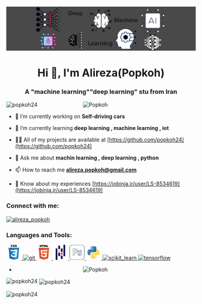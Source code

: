 ![logo](https://github.com/popkoh24/popkoh24/blob/main/logo1.png)
<h1 align="center">Hi 👋, I'm Alireza(Popkoh)</h1>
<h3 align="center">A "machine learning""deep learning" stu from Iran</h3>

<img align="right" alt="Popkoh" width="300" src="https://media.licdn.com/dms/image/D4D12AQEIyPgnGXYuuw/article-cover_image-shrink_600_2000/0/1677823166060?e=2147483647&v=beta&t=3qhRRp6Ysk2nGKYEJSzvacTOTdgoiBFkvoQFwbVKKQs">


<p align="left"> <img src="https://komarev.com/ghpvc/?username=popkoh24&label=Profile%20views&color=0e75b6&style=flat" alt="popkoh24" /> </p>

- 🔭 I’m currently working on **Self-driving cars**

- 🌱 I’m currently learning **deep learning , machine learning , iot**

- 👨‍💻 All of my projects are available at [https://github.com/popkoh24](https://github.com/popkoh24)

- 💬 Ask me about **machin learning , deep learning , python**

- 📫 How to reach me **alireza.popkoh@gmail.com**

- 📄 Know about my experiences [https://jobinja.ir/user/LS-8534619](https://jobinja.ir/user/LS-8534619)



<h3 align="left">Connect with me:</h3>
<p align="left">
<a href="https://instagram.com/alireza_popkoh" target="blank"><img align="center" src="https://raw.githubusercontent.com/rahuldkjain/github-profile-readme-generator/master/src/images/icons/Social/instagram.svg" alt="alireza_popkoh" height="30" width="40" /></a>
</p>

<h3 align="left">Languages and Tools:</h3>
<p align="left"> <a href="https://www.w3schools.com/css/" target="_blank" rel="noreferrer"> <img src="https://raw.githubusercontent.com/devicons/devicon/master/icons/css3/css3-original-wordmark.svg" alt="css3" width="40" height="40"/> </a> <a href="https://git-scm.com/" target="_blank" rel="noreferrer"> <img src="https://www.vectorlogo.zone/logos/git-scm/git-scm-icon.svg" alt="git" width="40" height="40"/> </a> <a href="https://www.w3.org/html/" target="_blank" rel="noreferrer"> <img src="https://raw.githubusercontent.com/devicons/devicon/master/icons/html5/html5-original-wordmark.svg" alt="html5" width="40" height="40"/> </a> <a href="https://pandas.pydata.org/" target="_blank" rel="noreferrer"> <img src="https://raw.githubusercontent.com/devicons/devicon/2ae2a900d2f041da66e950e4d48052658d850630/icons/pandas/pandas-original.svg" alt="pandas" width="40" height="40"/> </a> <a href="https://www.photoshop.com/en" target="_blank" rel="noreferrer"> <img src="https://raw.githubusercontent.com/devicons/devicon/master/icons/photoshop/photoshop-line.svg" alt="photoshop" width="40" height="40"/> </a> <a href="https://www.python.org" target="_blank" rel="noreferrer"> <img src="https://raw.githubusercontent.com/devicons/devicon/master/icons/python/python-original.svg" alt="python" width="40" height="40"/> </a> <a href="https://scikit-learn.org/" target="_blank" rel="noreferrer"> <img src="https://upload.wikimedia.org/wikipedia/commons/0/05/Scikit_learn_logo_small.svg" alt="scikit_learn" width="40" height="40"/> </a> <a href="https://www.tensorflow.org" target="_blank" rel="noreferrer"> <img src="https://www.vectorlogo.zone/logos/tensorflow/tensorflow-icon.svg" alt="tensorflow" width="40" height="40"/> </a> </p>

- <img align="right" alt="Popkoh" width="300" src="https://miro.medium.com/v2/resize:fit:1358/1*VfcfntqDyGlaoTn9MlabEA.gif">

<p><img align="left" src="https://github-readme-stats.vercel.app/api/top-langs?username=popkoh24&show_icons=true&locale=en&layout=compact" alt="popkoh24" /></p>

<p>&nbsp;<img align="center" src="https://github-readme-stats.vercel.app/api?username=popkoh24&show_icons=true&locale=en" alt="popkoh24" /></p>

<p><img align="center" src="https://github-readme-streak-stats.herokuapp.com/?user=popkoh24&" alt="popkoh24" /></p>

